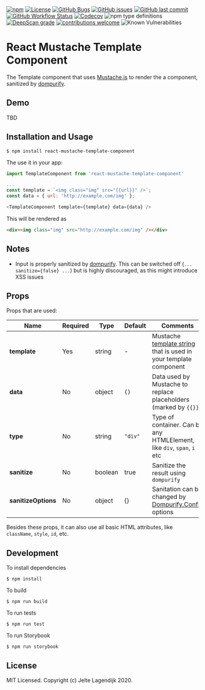 [![npm](https://img.shields.io/npm/v/react-mustache-template-component?label=NPM&logo=npm&style=flat-square)](https://www.npmjs.com/package/react-mustache-template-component)
[![License](https://img.shields.io/github/license/j3lte/react-mustache-template-component?color=%2344cc10&label=License&logo=github&style=flat-square)](https://github.com/j3lte/react-mustache-template-component/blob/main/LICENSE)
[![GitHub Bugs](https://img.shields.io/github/issues-search/j3lte/react-mustache-template-component?label=Bugs&logo=github&query=is%3Aopen%20label%3Abug&style=flat-square)](https://github.com/j3lte/react-mustache-template-component/issues)
[![GitHub issues](https://img.shields.io/github/issues/j3lte/react-mustache-template-component?label=Issues&style=flat-square)](https://github.com/j3lte/react-mustache-template-component/issues)
[![GitHub last commit](https://img.shields.io/github/last-commit/j3lte/react-mustache-template-component?label=Last%20Commit&logo=github&style=flat-square)](https://github.com/j3lte/react-mustache-template-component/commits/main)
[![GitHub Workflow Status](https://img.shields.io/github/actions/workflow/status/j3lte/react-mustache-template-component/ci.yml?label=Build%20status&logo=github&style=flat-square)](https://github.com/j3lte/react-mustache-template-component/actions/workflows/ci.yml)
[![Codecov](https://img.shields.io/codecov/c/github/j3lte/react-mustache-template-component?label=Code%20Coverage&logo=codecov&style=flat-square&token=JZUQJXMB4C)](https://codecov.io/gh/j3lte/react-mustache-template-component)
![npm type definitions](https://img.shields.io/npm/types/react-mustache-template-component?style=flat-square)
[![DeepScan grade](https://flat.badgen.net/deepscan/grade/team/20288/project/24005/branch/735054?icon=deepscan&label=Deepscan)](https://deepscan.io/dashboard#view=project&tid=20288&pid=24005&bid=735054)
[![contributions welcome](https://img.shields.io/badge/contributions-welcome-brightgreen.svg?style=flat)](https://github.com/j3lte/react-mustache-template-component/issues)
![Known Vulnerabilities](https://snyk.io/test/github/j3lte/react-mustache-template-component/badge.svg)

# React Mustache Template Component

The Template component that uses [Mustache.js](https://www.npmjs.com/package/mustache) to render the a component, sanitized by [dompurify](https://www.npmjs.com/package/dompurify).

## Demo

TBD

## Installation and Usage

```
$ npm install react-mustache-template-component
```

The use it in your app:

```js
import TemplateComponent from 'react-mustache-template-component'

...
const template = `<img class="img" src="{{url}}" />`;
const data = { url: 'http://example.com/img' };

<TemplateComponent template={template} data={data} />
```

This will be rendered as

```html
<div><img class="img" src="http://example.com/img" /></div>
```

## Notes

- Input is properly sanitized by [dompurify](https://www.npmjs.com/package/dompurify). This can be switched off (`... sanitize={false} ...`) but is highly discouraged, as this might introduce XSS issues

## Props

Props that are used:

|Name|Required|Type|Default|Comments|
|---|---|---|---|---|
|**template**|Yes|string|-|Mustache [template string](https://github.com/janl/mustache.js) that is used in your template component|
|**data**|No|object|`{}`|Data used by Mustache to replace placeholders (marked by `{{}}`)|
|**type**|No|string|`"div"`|Type of container. Can be any HTMLElement, like `div`, `span`, `i` etc |
|**sanitize**|No|boolean|true|Sanitize the result using `dompurify`|
|**sanitizeOptions**|No|object|{}|Sanitation can be changed by [Dompurify.Config](https://www.npmjs.com/package/dompurify#can-i-configure-dompurify) options|

Besides these props, it can also use all basic HTML attributes, like `className`, `style`, `id`, etc.

## Development

To install dependencies
```
$ npm install
```

To build
```
$ npm run build
```

To run tests
```
$ npm run test
```

To run Storybook
```
$ npm run storybook
```

## License

MIT Licensed. Copyright (c) Jelte Lagendijk 2020.
